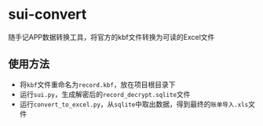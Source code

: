 # sui-convert

随手记APP数据转换工具，将官方的kbf文件转换为可读的Excel文件

## 使用方法

- 将`kbf`文件重命名为`record.kbf`，放在项目根目录下
- 运行`sui.py`，生成解密后的`record_decrypt.sqlite`文件
- 运行`convert_to_excel.py`，从`sqlite`中取出数据，得到最终的`账单导入.xls`文件
